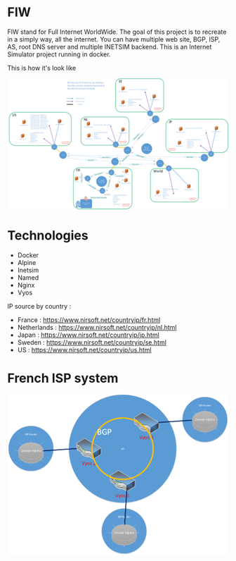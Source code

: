 # FIW
FIW stand for Full Internet WorldWide. The goal of this project is to recreate in a simply way, all the internet. You can have multiple web site, BGP, ISP, AS, root DNS server and multiple INETSIM backend. This is an Internet Simulator project running in docker.

This is how it's look like

![alt text](https://github.com/b4b857f6ee/FIW/blob/master/pictures/Dessin1.png)
 
# Technologies
- Docker
- Alpine
- Inetsim
- Named
- Nginx
- Vyos

IP source by country :
- France : https://www.nirsoft.net/countryip/fr.html
- Netherlands : https://www.nirsoft.net/countryip/nl.html
- Japan : https://www.nirsoft.net/countryip/jp.html
- Sweden : https://www.nirsoft.net/countryip/se.html
- US : https://www.nirsoft.net/countryip/us.html

# French ISP system

![alt text](https://github.com/b4b857f6ee/FIW/blob/master/pictures/Dessin2.png)
